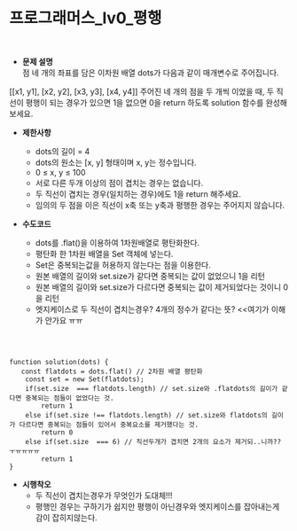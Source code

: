 # 프로그래머스_lv0_평행
<br/>

- **문제 설명**<br/>
점 네 개의 좌표를 담은 이차원 배열  dots가 다음과 같이 매개변수로 주어집니다.

[[x1, y1], [x2, y2], [x3, y3], [x4, y4]]
주어진 네 개의 점을 두 개씩 이었을 때, 두 직선이 평행이 되는 경우가 있으면 1을 없으면 0을 return 하도록 solution 함수를 완성해보세요.

- **제한사항**<br/>

    - dots의 길이 = 4
    - dots의 원소는 [x, y] 형태이며 x, y는 정수입니다.
    - 0 ≤ x, y ≤ 100
    - 서로 다른 두개 이상의 점이 겹치는 경우는 없습니다.
    - 두 직선이 겹치는 경우(일치하는 경우)에도 1을 return 해주세요.
    - 임의의 두 점을 이은 직선이 x축 또는 y축과 평행한 경우는 주어지지 않습니다.
    
- **수도코드**<br/>

    - dots를 .flat()을 이용하여 1차원배열로 평탄화한다.
    - 평탄화 한 1차원 배열을 Set 객체에 넣는다.
    - Set은 중복되는값을 허용하지 않는다는 점을 이용한다.
    - 원본 배열의 길이와 set.size가 같다면 중복되는 값이 없었으니 1을 리턴
    - 원본 배열의 길이와 set.size가 다르다면 중복되는 값이 제거되었다는 것이니 0을 리턴
    - 엣지케이스로 두 직선이 겹치는경우?  4개의 정수가 같다는 뜻? <<여기가 이해가 안가요 ㅠㅠ
    

<br/>

```

function solution(dots) {
   const flatdots = dots.flat() // 2차원 배열 평탄화
    const set = new Set(flatdots);
    if(set.size  === flatdots.length) // set.size와 .flatdots의 길이가 같다면 중복되는 점들이 없었다는 것.
        return 1
    else if(set.size !== flatdots.length) // set.size와 flatdots의 길이가 다르다면 중복되는 점들이 있어서 중복요소를 제거했다는 것.
        return 0
    else if(set.size  === 6) // 직선두개가 겹치면 2개의 요소가 제거되..니까?? ㅜㅠㅠㅠㅠ
        return 1
}

```

- **시행착오**<br/>
    -  두 직선이 겹치는경우가 무엇인가 도대체!!!
    -  평행인 경우는 구하기가 쉽지만 평행이 아닌경우와 엣지케이스를 잡아내는게 감이 잡히지않는다.
    
